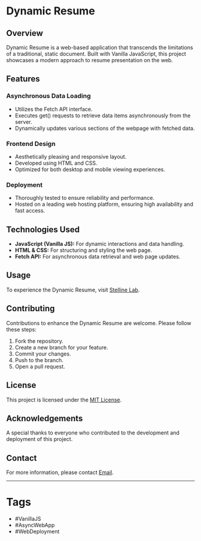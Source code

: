 # Dynamic Resume

## Overview
Dynamic Resume is a web-based application that transcends the limitations of a traditional, static document. Built with Vanilla JavaScript, this project showcases a modern approach to resume presentation on the web.

## Features

### Asynchronous Data Loading
- Utilizes the Fetch API interface.
- Executes get() requests to retrieve data items asynchronously from the server.
- Dynamically updates various sections of the webpage with fetched data.

### Frontend Design
- Aesthetically pleasing and responsive layout.
- Developed using HTML and CSS.
- Optimized for both desktop and mobile viewing experiences.

### Deployment
- Thoroughly tested to ensure reliability and performance.
- Hosted on a leading web hosting platform, ensuring high availability and fast access.

## Technologies Used
- **JavaScript (Vanilla JS):** For dynamic interactions and data handling.
- **HTML & CSS:** For structuring and styling the web page.
- **Fetch API:** For asynchronous data retrieval and web page updates.

## Usage
To experience the Dynamic Resume, visit [Stelline Lab](https://stellinelab.io/).

## Contributing
Contributions to enhance the Dynamic Resume are welcome. Please follow these steps:
1. Fork the repository.
2. Create a new branch for your feature.
3. Commit your changes.
4. Push to the branch.
5. Open a pull request.

## License
This project is licensed under the [MIT License](LICENSE).

## Acknowledgements
A special thanks to everyone who contributed to the development and deployment of this project.

## Contact
For more information, please contact [Email](mailto:mtimochenko@tutanota.com).

---

# Tags
- #VanillaJS
- #AsyncWebApp
- #WebDeployment
